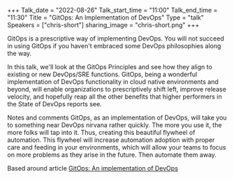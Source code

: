 +++
Talk_date = "2022-08-26"
Talk_start_time = "11:00"
Talk_end_time = "11:30"
Title = "GitOps: An Implementation of DevOps"
Type = "talk"
Speakers = ["chris-short"]
sharing_image = "chris-short.png"
+++

GitOps is a prescriptive way of implementing DevOps. You will not succeed in using GitOps if you haven't embraced some DevOps philosophies along the way.

In this talk, we'll look at the GitOps Principles and see how they align to existing or new DevOps/SRE functions. GitOps, being a wonderful implementation of DevOps functionality in cloud native environments and beyond, will enable organizations to prescriptively shift left, improve release velocity, and hopefully reap all the other benefits that higher performers in the State of DevOps reports see.

Notes and comments
GitOps, as an implementation of DevOps, will take you to something near DevOps nirvana rather quickly. The more you use it, the more folks will tap into it. Thus, creating this beautiful flywheel of automation. This flywheel will increase automation adoption with proper care and feeding in your environments, which will allow your teams to focus on more problems as they arise in the future. Then automate them away.

Based around article [GitOps: An implementation of DevOps](https://chrisshort.net/gitops-an-implementation-of-devops/)

